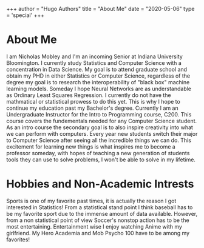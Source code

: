 +++
author = "Hugo Authors"
title = "About Me"
date = "2020-05-06"
type = 'special'
+++

# About Me

I am Nicholas Mobley and I'm an incoming Senior at Indiana University Bloomington.
I currently study Statistics and Computer Science with a concentration in Data Science.
My goal is to attend graduate school and obtain my PHD in either Statistics or Computer Science, regardless
of the degree my goal is to research the interoperability of "black box" machine learning models. Someday
I hope Neural Networks are as understandable as Ordinary Least Squares Regression. I currently do not have the
mathmatical or statistical prowess to do this yet. This is why I hope to continue my education past my Bachelor's 
degree. Currently I am an Undergraduate Instructor for the Intro to Programming course, C200. This course covers 
the fundementals needed for any Computer Science student. As an intro course the secondary goal is to also inspire
creativity into what we can perform with computers. Every year new students switch their major to Computer Science 
after seeing all the incredible things we can do. This excitement for learning new things is what inspires me to become a professor someday, with hopes of teaching a new generation of students tools they can use to solve 
problems, I won't be able to solve in my lifetime.

# Hobbies and Non-Academic Intrests

Sports is one of my favorite past times, it is actually the reason I got interested in Statistics! From a statistical stand point I think baseball has to be my favorite sport due to the immense amount of data available. However, from a non statistical point of view Soccer's nonstop action has to be the most entertaining. Entertainment wise I enjoy watching Anime with my girlfriend. My Hero Academia and Mob Psycho 100 have to be among my favorites!